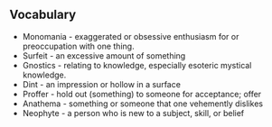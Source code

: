 ## Vocabulary

- Monomania - exaggerated or obsessive enthusiasm for or preoccupation with one thing.
- Surfeit - an excessive amount of something
- Gnostics - relating to knowledge, especially esoteric mystical knowledge.
- Dint - an impression or hollow in a surface
- Proffer - hold out (something) to someone for acceptance; offer
- Anathema - something or someone that one vehemently dislikes
- Neophyte - a person who is new to a subject, skill, or belief
